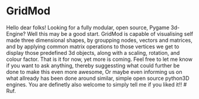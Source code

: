 # GridMod
Hello dear folks! Looking for a fully modular, open source, Pygame 3d-Engine? Well this may be a good start. GridMod is capable of visualising self made three dimensional shapes, by groupping nodes, vectors and matrices, and by applying common matrix operations to those vertices we get to display those predefined 3d objects, along with a scaling, rotation, and colour factor. That is it for now, yet more is coming. Feel free to let me know if you want to ask anything, thereby suggessting what could further be done to make this even more awesome,  Or maybe even informing us on what allready has been done around similar, simple open source python3D engines.  You are definetly also welcome to simply tell me if you liked it!! # Ruf.

